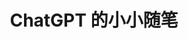 ---
title: ChatGPT 的小小随笔
description: 只会梦到电子羊多没意思呀~
image: ChatGPT(forsure).png

# Badge style
style:
    background: "#146049"
    color: "#FFFFFF"
---